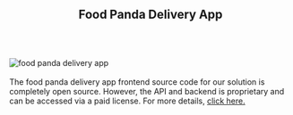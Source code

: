 <h2 style="text-align:center">Food Panda Delivery App</h2><br/><br/>

![food panda delivery app](https://admin.ninjascode.com/wp-content/uploads/2025/repoImages/martha/15.webp) <br/><br/>The food panda delivery app frontend source code for our solution is completely open source. However, the API and backend is proprietary and can be accessed via a paid license. For more details, <a href="https://enatega.com/?utm_source=github&utm_medium=repo&utm_campaign=martha-food-panda-delivery-app" target="_blank">click here.</a>
